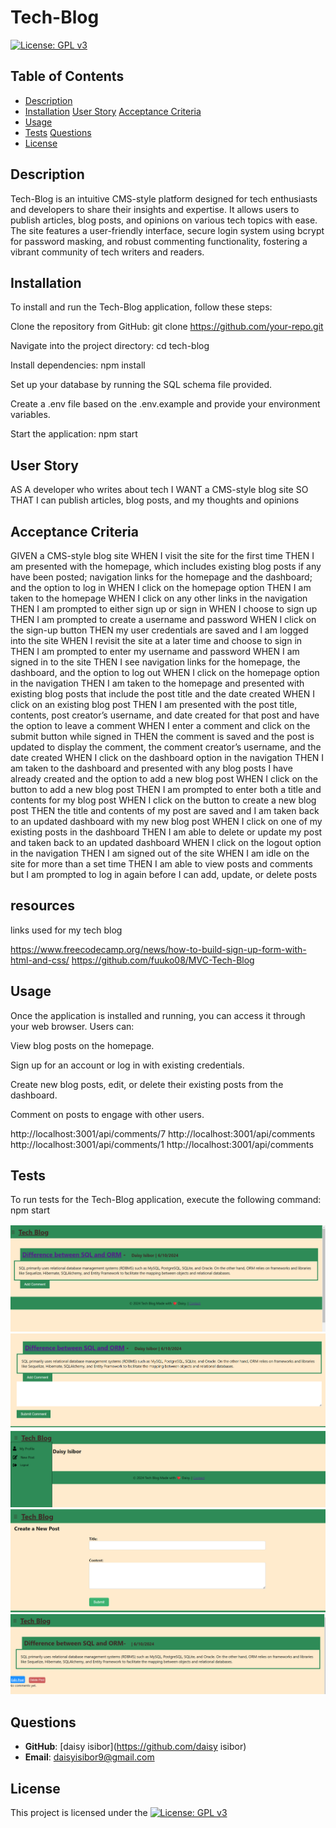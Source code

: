 # Tech-Blog
[![License: GPL v3](https://img.shields.io/badge/License-GPLv3-purple.svg)](https://www.gnu.org/licenses/gpl-3.0)


## Table of Contents
- [Description](#description)
- [Installation](#Installation)
  [User Story](#user-story)
  [Acceptance Criteria](#acceptance-criteria)
- [Usage](#Usage)
- [Tests](#Tests)
  [Questions](#questions)
- [License](#license)

## Description

Tech-Blog is an intuitive CMS-style platform designed for tech enthusiasts and developers to share their insights and expertise. It allows users to publish articles, blog posts, and opinions on various tech topics with ease. The site features a user-friendly interface, secure login system using bcrypt for password masking, and robust commenting functionality, fostering a vibrant community of tech writers and readers.

## Installation

To install and run the Tech-Blog application, follow these steps:

Clone the repository from GitHub: git clone https://github.com/your-repo.git

Navigate into the project directory: cd tech-blog

Install dependencies: npm install

Set up your database by running the SQL schema file provided.

Create a .env file based on the .env.example and provide your environment variables.

Start the application: npm start

## User Story


AS A developer who writes about tech
I WANT a CMS-style blog site
SO THAT I can publish articles, blog posts, and my thoughts and opinions


## Acceptance Criteria

GIVEN a CMS-style blog site
WHEN I visit the site for the first time
THEN I am presented with the homepage, which includes existing blog posts if any have been posted; navigation links for the homepage and the dashboard; and the option to log in
WHEN I click on the homepage option
THEN I am taken to the homepage
WHEN I click on any other links in the navigation
THEN I am prompted to either sign up or sign in
WHEN I choose to sign up
THEN I am prompted to create a username and password
WHEN I click on the sign-up button
THEN my user credentials are saved and I am logged into the site
WHEN I revisit the site at a later time and choose to sign in
THEN I am prompted to enter my username and password
WHEN I am signed in to the site
THEN I see navigation links for the homepage, the dashboard, and the option to log out
WHEN I click on the homepage option in the navigation
THEN I am taken to the homepage and presented with existing blog posts that include the post title and the date created
WHEN I click on an existing blog post
THEN I am presented with the post title, contents, post creator’s username, and date created for that post and have the option to leave a comment
WHEN I enter a comment and click on the submit button while signed in
THEN the comment is saved and the post is updated to display the comment, the comment creator’s username, and the date created
WHEN I click on the dashboard option in the navigation
THEN I am taken to the dashboard and presented with any blog posts I have already created and the option to add a new blog post
WHEN I click on the button to add a new blog post
THEN I am prompted to enter both a title and contents for my blog post
WHEN I click on the button to create a new blog post
THEN the title and contents of my post are saved and I am taken back to an updated dashboard with my new blog post
WHEN I click on one of my existing posts in the dashboard
THEN I am able to delete or update my post and taken back to an updated dashboard
WHEN I click on the logout option in the navigation
THEN I am signed out of the site
WHEN I am idle on the site for more than a set time
THEN I am able to view posts and comments but I am prompted to log in again before I can add, update, or delete posts

## resources 
 links used for my tech blog 

https://www.freecodecamp.org/news/how-to-build-sign-up-form-with-html-and-css/
https://github.com/fuuko08/MVC-Tech-Blog


## Usage
Once the application is installed and running, you can access it through your web browser. Users can:

View blog posts on the homepage.

Sign up for an account or log in with existing credentials.

Create new blog posts, edit, or delete their existing posts from the dashboard.

Comment on posts to engage with other users.

http://localhost:3001/api/comments/7 
http://localhost:3001/api/comments
http://localhost:3001/api/comments/1
http://localhost:3001/api/comments


## Tests
To run tests for the Tech-Blog application, execute the following command:
npm start

![alt text](public/images/homepage.png)
![alt text](public/images/post-commentform.png)
![alt text](<public/images/profile page.png>)
![alt text](public/images/new-post-page.png)
![alt text](public/images/singlepost.png)



## Questions

- **GitHub**: [daisy isibor](https://github.com/daisy isibor)
- **Email**: daisyisibor9@gmail.com


## License
This project is licensed under the [![License: GPL v3](https://img.shields.io/badge/License-GPLv3-purple.svg)](https://www.gnu.org/licenses/gpl-3.0)


